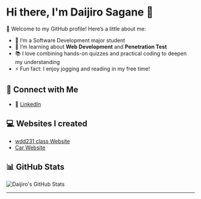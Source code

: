 # Hi there, I'm Daijiro Sagane 👋  

🌟 Welcome to my GitHub profile! Here’s a little about me:

- 🔭 I’m a Software Development major student
- 🌱 I’m learning about **Web Development** and **Penetration Test**  
- 📚 I love combining hands-on quizzes and practical coding to deepen my understanding  
- ⚡ Fun fact: I enjoy jogging and reading in my free time!  

## 🔗 Connect with Me  
- 💼 [LinkedIn](https://www.linkedin.com/in/daijiro-sagane-b50506291/)

## 💻  Websites I created
- [wdd231 class Website](https://daijir.github.io/wdd231/index.html)
- [Car Website](https://wdd340-starter-zsvd.onrender.com/)

## 📊 GitHub Stats  
![Daijiro's GitHub Stats](https://github-readme-stats.vercel.app/api?username=daijir&show_icons=true&theme=tokyonight)

---
